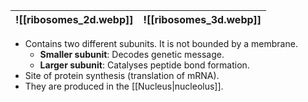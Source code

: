 | ![[ribosomes_2d.webp]] | ![[ribosomes_3d.webp]] |
| :--------------------: | :--------------------: |
- Contains two different subunits. It is not bounded by a membrane.
	- **Smaller subunit**: Decodes genetic message.
	- **Larger subunit**: Catalyses peptide bond formation.
- Site of protein synthesis (translation of mRNA).
- They are produced in the [[Nucleus|nucleolus]].
